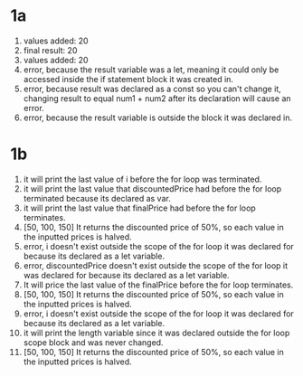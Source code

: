 # 1a

1. values added: 20
2. final result: 20
3. values added: 20
4. error, because the result variable was a let, meaning it could only be accessed inside the if statement block it was created in.
5. error, because result was declared as a const so you can't change it, changing result to equal num1 + num2 after its declaration will cause an error. 
6. error, because the result variable is outside the block it was declared in.


# 1b

1. it will print the last value of i before the for loop was terminated.
2. it will print the last value that discountedPrice had before the for loop terminated because its declared as var.
3. it will print the last value that finalPrice had before the for loop terminates.
4. [50, 100, 150] It returns the discounted price of 50%, so each value in the inputted prices is halved.
5. error, i doesn't exist outside the scope of the for loop it was declared for because its declared as a let variable.
6. error, discountedPrice doesn't exist outside the scope of the for loop it was declared for because its declared as a let variable.
7. It will price the last value of the finalPrice before the for loop terminates.
8. [50, 100, 150] It returns the discounted price of 50%, so each value in the inputted prices is halved.
9. error, i doesn't exist outside the scope of the for loop it was declared for because its declared as a let variable.
10. it will print the length variable since it was declared outside the for loop scope block and was never changed.
11. [50, 100, 150] It returns the discounted price of 50%, so each value in the inputted prices is halved.